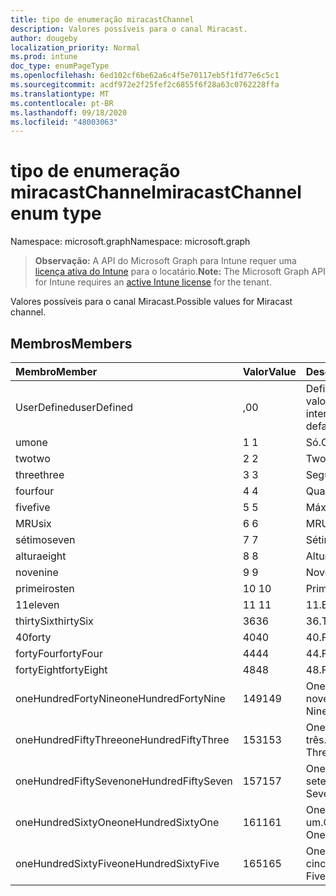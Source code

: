 ```yaml
---
title: tipo de enumeração miracastChannel
description: Valores possíveis para o canal Miracast.
author: dougeby
localization_priority: Normal
ms.prod: intune
doc_type: enumPageType
ms.openlocfilehash: 6ed102cf6be62a6c4f5e70117eb5f1fd77e6c5c1
ms.sourcegitcommit: acdf972e2f25fef2c6855f6f28a63c0762228ffa
ms.translationtype: MT
ms.contentlocale: pt-BR
ms.lasthandoff: 09/18/2020
ms.locfileid: "48003063"
---
```

# <a name="miracastchannel-enum-type"></a><span data-ttu-id="beb97-103">tipo de enumeração miracastChannel</span><span class="sxs-lookup"><span data-stu-id="beb97-103">miracastChannel enum type</span></span>

<span data-ttu-id="beb97-104">Namespace: microsoft.graph</span><span class="sxs-lookup"><span data-stu-id="beb97-104">Namespace: microsoft.graph</span></span>

> <span data-ttu-id="beb97-105">**Observação:** A API do Microsoft Graph para Intune requer uma [licença ativa do Intune](https://go.microsoft.com/fwlink/?linkid=839381) para o locatário.</span><span class="sxs-lookup"><span data-stu-id="beb97-105">**Note:** The Microsoft Graph API for Intune requires an [active Intune license](https://go.microsoft.com/fwlink/?linkid=839381) for the tenant.</span></span>

<span data-ttu-id="beb97-106">Valores possíveis para o canal Miracast.</span><span class="sxs-lookup"><span data-stu-id="beb97-106">Possible values for Miracast channel.</span></span>

## <a name="members"></a><span data-ttu-id="beb97-107">Membros</span><span class="sxs-lookup"><span data-stu-id="beb97-107">Members</span></span>
|<span data-ttu-id="beb97-108">Membro</span><span class="sxs-lookup"><span data-stu-id="beb97-108">Member</span></span>|<span data-ttu-id="beb97-109">Valor</span><span class="sxs-lookup"><span data-stu-id="beb97-109">Value</span></span>|<span data-ttu-id="beb97-110">Descrição</span><span class="sxs-lookup"><span data-stu-id="beb97-110">Description</span></span>|
|:---|:---|:---|
|<span data-ttu-id="beb97-111">UserDefined</span><span class="sxs-lookup"><span data-stu-id="beb97-111">userDefined</span></span>|<span data-ttu-id="beb97-112">,0</span><span class="sxs-lookup"><span data-stu-id="beb97-112">0</span></span>|<span data-ttu-id="beb97-113">Definido pelo usuário, valor padrão, sem intenção.</span><span class="sxs-lookup"><span data-stu-id="beb97-113">User Defined, default value, no intent.</span></span>|
|<span data-ttu-id="beb97-114">um</span><span class="sxs-lookup"><span data-stu-id="beb97-114">one</span></span>|<span data-ttu-id="beb97-115">1 </span><span class="sxs-lookup"><span data-stu-id="beb97-115">1</span></span>|<span data-ttu-id="beb97-116">Só.</span><span class="sxs-lookup"><span data-stu-id="beb97-116">One.</span></span>|
|<span data-ttu-id="beb97-117">two</span><span class="sxs-lookup"><span data-stu-id="beb97-117">two</span></span>|<span data-ttu-id="beb97-118">2 </span><span class="sxs-lookup"><span data-stu-id="beb97-118">2</span></span>|<span data-ttu-id="beb97-119">Two.</span><span class="sxs-lookup"><span data-stu-id="beb97-119">Two.</span></span>|
|<span data-ttu-id="beb97-120">three</span><span class="sxs-lookup"><span data-stu-id="beb97-120">three</span></span>|<span data-ttu-id="beb97-121">3 </span><span class="sxs-lookup"><span data-stu-id="beb97-121">3</span></span>|<span data-ttu-id="beb97-122">Seguintes.</span><span class="sxs-lookup"><span data-stu-id="beb97-122">Three.</span></span>|
|<span data-ttu-id="beb97-123">four</span><span class="sxs-lookup"><span data-stu-id="beb97-123">four</span></span>|<span data-ttu-id="beb97-124">4 </span><span class="sxs-lookup"><span data-stu-id="beb97-124">4</span></span>|<span data-ttu-id="beb97-125">Quarta.</span><span class="sxs-lookup"><span data-stu-id="beb97-125">Four.</span></span>|
|<span data-ttu-id="beb97-126">five</span><span class="sxs-lookup"><span data-stu-id="beb97-126">five</span></span>|<span data-ttu-id="beb97-127">5 </span><span class="sxs-lookup"><span data-stu-id="beb97-127">5</span></span>|<span data-ttu-id="beb97-128">Máximo.</span><span class="sxs-lookup"><span data-stu-id="beb97-128">Five.</span></span>|
|<span data-ttu-id="beb97-129">MRU</span><span class="sxs-lookup"><span data-stu-id="beb97-129">six</span></span>|<span data-ttu-id="beb97-130">6 </span><span class="sxs-lookup"><span data-stu-id="beb97-130">6</span></span>|<span data-ttu-id="beb97-131">MRU.</span><span class="sxs-lookup"><span data-stu-id="beb97-131">Six.</span></span>|
|<span data-ttu-id="beb97-132">sétimo</span><span class="sxs-lookup"><span data-stu-id="beb97-132">seven</span></span>|<span data-ttu-id="beb97-133">7 </span><span class="sxs-lookup"><span data-stu-id="beb97-133">7</span></span>|<span data-ttu-id="beb97-134">Sétimo.</span><span class="sxs-lookup"><span data-stu-id="beb97-134">Seven.</span></span>|
|<span data-ttu-id="beb97-135">altura</span><span class="sxs-lookup"><span data-stu-id="beb97-135">eight</span></span>|<span data-ttu-id="beb97-136">8 </span><span class="sxs-lookup"><span data-stu-id="beb97-136">8</span></span>|<span data-ttu-id="beb97-137">Altura.</span><span class="sxs-lookup"><span data-stu-id="beb97-137">Eight.</span></span>|
|<span data-ttu-id="beb97-138">nove</span><span class="sxs-lookup"><span data-stu-id="beb97-138">nine</span></span>|<span data-ttu-id="beb97-139">9 </span><span class="sxs-lookup"><span data-stu-id="beb97-139">9</span></span>|<span data-ttu-id="beb97-140">Nove.</span><span class="sxs-lookup"><span data-stu-id="beb97-140">Nine.</span></span>|
|<span data-ttu-id="beb97-141">primeiros</span><span class="sxs-lookup"><span data-stu-id="beb97-141">ten</span></span>|<span data-ttu-id="beb97-142">10 </span><span class="sxs-lookup"><span data-stu-id="beb97-142">10</span></span>|<span data-ttu-id="beb97-143">Primeiros.</span><span class="sxs-lookup"><span data-stu-id="beb97-143">Ten.</span></span>|
|<span data-ttu-id="beb97-144">11</span><span class="sxs-lookup"><span data-stu-id="beb97-144">eleven</span></span>|<span data-ttu-id="beb97-145">11 </span><span class="sxs-lookup"><span data-stu-id="beb97-145">11</span></span>|<span data-ttu-id="beb97-146">11.</span><span class="sxs-lookup"><span data-stu-id="beb97-146">Eleven.</span></span>|
|<span data-ttu-id="beb97-147">thirtySix</span><span class="sxs-lookup"><span data-stu-id="beb97-147">thirtySix</span></span>|<span data-ttu-id="beb97-148">36</span><span class="sxs-lookup"><span data-stu-id="beb97-148">36</span></span>|<span data-ttu-id="beb97-149">36.</span><span class="sxs-lookup"><span data-stu-id="beb97-149">Thirty-Six.</span></span>|
|<span data-ttu-id="beb97-150">40</span><span class="sxs-lookup"><span data-stu-id="beb97-150">forty</span></span>|<span data-ttu-id="beb97-151">40</span><span class="sxs-lookup"><span data-stu-id="beb97-151">40</span></span>|<span data-ttu-id="beb97-152">40.</span><span class="sxs-lookup"><span data-stu-id="beb97-152">Forty.</span></span>|
|<span data-ttu-id="beb97-153">fortyFour</span><span class="sxs-lookup"><span data-stu-id="beb97-153">fortyFour</span></span>|<span data-ttu-id="beb97-154">44</span><span class="sxs-lookup"><span data-stu-id="beb97-154">44</span></span>|<span data-ttu-id="beb97-155">44.</span><span class="sxs-lookup"><span data-stu-id="beb97-155">Forty-Four.</span></span>|
|<span data-ttu-id="beb97-156">fortyEight</span><span class="sxs-lookup"><span data-stu-id="beb97-156">fortyEight</span></span>|<span data-ttu-id="beb97-157">48</span><span class="sxs-lookup"><span data-stu-id="beb97-157">48</span></span>|<span data-ttu-id="beb97-158">48.</span><span class="sxs-lookup"><span data-stu-id="beb97-158">Forty-Eight.</span></span>|
|<span data-ttu-id="beb97-159">oneHundredFortyNine</span><span class="sxs-lookup"><span data-stu-id="beb97-159">oneHundredFortyNine</span></span>|<span data-ttu-id="beb97-160">149</span><span class="sxs-lookup"><span data-stu-id="beb97-160">149</span></span>|<span data-ttu-id="beb97-161">OneHundredForty-nove.</span><span class="sxs-lookup"><span data-stu-id="beb97-161">OneHundredForty-Nine.</span></span>|
|<span data-ttu-id="beb97-162">oneHundredFiftyThree</span><span class="sxs-lookup"><span data-stu-id="beb97-162">oneHundredFiftyThree</span></span>|<span data-ttu-id="beb97-163">153</span><span class="sxs-lookup"><span data-stu-id="beb97-163">153</span></span>|<span data-ttu-id="beb97-164">OneHundredFifty-três.</span><span class="sxs-lookup"><span data-stu-id="beb97-164">OneHundredFifty-Three.</span></span>|
|<span data-ttu-id="beb97-165">oneHundredFiftySeven</span><span class="sxs-lookup"><span data-stu-id="beb97-165">oneHundredFiftySeven</span></span>|<span data-ttu-id="beb97-166">157</span><span class="sxs-lookup"><span data-stu-id="beb97-166">157</span></span>|<span data-ttu-id="beb97-167">OneHundredFifty-sete.</span><span class="sxs-lookup"><span data-stu-id="beb97-167">OneHundredFifty-Seven.</span></span>|
|<span data-ttu-id="beb97-168">oneHundredSixtyOne</span><span class="sxs-lookup"><span data-stu-id="beb97-168">oneHundredSixtyOne</span></span>|<span data-ttu-id="beb97-169">161</span><span class="sxs-lookup"><span data-stu-id="beb97-169">161</span></span>|<span data-ttu-id="beb97-170">OneHundredSixty-um.</span><span class="sxs-lookup"><span data-stu-id="beb97-170">OneHundredSixty-One.</span></span>|
|<span data-ttu-id="beb97-171">oneHundredSixtyFive</span><span class="sxs-lookup"><span data-stu-id="beb97-171">oneHundredSixtyFive</span></span>|<span data-ttu-id="beb97-172">165</span><span class="sxs-lookup"><span data-stu-id="beb97-172">165</span></span>|<span data-ttu-id="beb97-173">OneHundredSixty-cinco.</span><span class="sxs-lookup"><span data-stu-id="beb97-173">OneHundredSixty-Five.</span></span>|









